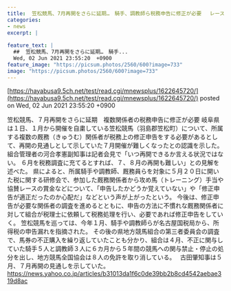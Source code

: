 ```yaml
---
title:  笠松競馬、7月再開をさらに延期…　騎手、調教師ら税務申告に修正が必要 　レースの賞金「申告したかどうか覚えていない」  
categories:
- news
excerpt: |
  
feature_text: |
  ##  笠松競馬、7月再開をさらに延期…　騎手...
  Wed, 02 Jun 2021 23:55:20  +0900
feature_image: "https://picsum.photos/2560/600?image=733"
image: "https://picsum.photos/2560/600?image=733"
---
```


[https://hayabusa9.5ch.net/test/read.cgi/mnewsplus/1622645720/](https://hayabusa9.5ch.net/test/read.cgi/mnewsplus/1622645720/)
posted on Wed, 02 Jun 2021 23:55:20  +0900

<!--more-->

笠松競馬、７月再開をさらに延期　複数関係者の税務申告に修正が必要 岐阜県は１日、１月から開催を自粛している笠松競馬（羽島郡笠松町）について、所属する複数の厩務（きゅうむ）関係者が税務上の修正申告をする必要があるとして、再開の見通しとして示していた７月開催が難しくなったとの認識を示した。 組合管理者の河合孝憲副知事は記者会見で「いつ再開できるか言える状況ではない。 ６月を税務調査に充てるとすれば、７、８月の再開も難しい」との見解を述べた。 県によると、所属騎手や調教師、厩務員らを対象に５月２０日に開いた税に関する研修会で、参加した厩務関係者から攻め馬（トレーニング）手当や協賛レースの賞金などについて、「申告したかどうか覚えていない」や「修正申告が適正だったのか心配だ」などという声が上がったという。 今後は、修正申告が必要な関係者の調査を進めるとともに、申告の方法に不慣れな厩務関係者に対して組合が税理士に依頼して税務処理を行い、必要であれば修正申告をしていく。 笠松競馬を巡っては、今年１月、騎手や調教師らが名古屋国税局から、所得税の申告漏れを指摘された。 その後の県地方競馬組合の第三者委員会の調査で、馬券の不正購入を繰り返していたことも分かり、組合は４月、不正に関与していた騎手５人と調教師３人に６カ月から５年間の競馬への関与禁止・停止の処分を出し、地方競馬全国協会は８人の免許を取り消している。　 古田肇知事は５月、７月再開の見通しを示していた。 https://news.yahoo.co.jp/articles/b31013da1f6c0de39bb2b8cd4542aebae319d8ac
